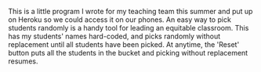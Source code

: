 This is a little program I wrote for my teaching team this summer and put up on Heroku so we could access it on our phones. An easy way to pick students randomly is a handy tool for leading an equitable classroom. This has my students' names hard-coded, and picks randomly without replacement until all students have been picked. At anytime, the 'Reset' button puts all the students in the bucket and picking without replacement resumes. 
